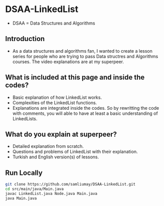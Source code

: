 # DSAA-LinkedList
* DSAA = Data Structures and Algorithms 

## Introduction 
* As a data structures and algorithms fan, I wanted to create a lesson series for people who are trying to pass Data structres and Algorithms courses. The video explanations are at my superpeer. 

## What is included at this page and inside the codes? 
* Basic explanation of how LinkedList works.
* Complexities of the LinkedList functions. 
* Explanations are integrated inside the codes. So by rewritting the code with comments, you will able to have at least a basic understanding of LinkedLists.

## What do you explain at superpeer?
* Detailed explanation from scratch.
* Questions and problems of LinkedList with their explanation.
* Turkish and English version(s) of lessons.

## Run Locally
```bash
git clone https://github.com/samliumay/DSAA-LinkedList.git
cd src/main/java/Main.java
javac LinkedList.java Node.java Main.java
java Main.java
```

